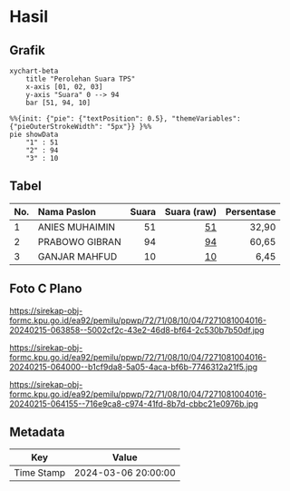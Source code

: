 # Hasil

## Grafik

```mermaid
xychart-beta
    title "Perolehan Suara TPS"
    x-axis [01, 02, 03]
    y-axis "Suara" 0 --> 94
    bar [51, 94, 10]
```

```mermaid
%%{init: {"pie": {"textPosition": 0.5}, "themeVariables": {"pieOuterStrokeWidth": "5px"}} }%%
pie showData
    "1" : 51
    "2" : 94
    "3" : 10
```

## Tabel

| No. | Nama Paslon    | Suara | Suara (raw) | Persentase |
|:--- |:-------------- | -----:| -----------:| ----------:|
| 1   | ANIES MUHAIMIN | 51    | [51][p-1]   | 32,90      |
| 2   | PRABOWO GIBRAN | 94    | [94][p-2]   | 60,65      |
| 3   | GANJAR MAHFUD  | 10    | [10][p-3]   | 6,45       |


[p-1]: https://github.com/gigit-pemilu/pemilu-2024-72-sulawesi-tengah/blob/main/pilpres/hitung-suara/sub/72-sulawesi-tengah/sub/71-kota-palu/sub/08-mantikulore/sub/1004-tanamodindi/sub/016-tps/sub/paslon-1.txt
[p-2]: https://github.com/gigit-pemilu/pemilu-2024-72-sulawesi-tengah/blob/main/pilpres/hitung-suara/sub/72-sulawesi-tengah/sub/71-kota-palu/sub/08-mantikulore/sub/1004-tanamodindi/sub/016-tps/sub/paslon-2.txt
[p-3]: https://github.com/gigit-pemilu/pemilu-2024-72-sulawesi-tengah/blob/main/pilpres/hitung-suara/sub/72-sulawesi-tengah/sub/71-kota-palu/sub/08-mantikulore/sub/1004-tanamodindi/sub/016-tps/sub/paslon-3.txt

## Foto C Plano

https://sirekap-obj-formc.kpu.go.id/ea92/pemilu/ppwp/72/71/08/10/04/7271081004016-20240215-063858--5002cf2c-43e2-46d8-bf64-2c530b7b50df.jpg

https://sirekap-obj-formc.kpu.go.id/ea92/pemilu/ppwp/72/71/08/10/04/7271081004016-20240215-064000--b1cf9da8-5a05-4aca-bf6b-7746312a21f5.jpg

https://sirekap-obj-formc.kpu.go.id/ea92/pemilu/ppwp/72/71/08/10/04/7271081004016-20240215-064155--716e9ca8-c974-41fd-8b7d-cbbc21e0976b.jpg


## Metadata

| Key        | Value               |
| ---------- | ------------------- |
| Time Stamp | 2024-03-06 20:00:00 |



